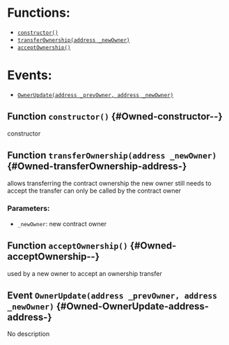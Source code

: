 

# Functions:
- [`constructor()`](#Owned-constructor--)
- [`transferOwnership(address _newOwner)`](#Owned-transferOwnership-address-)
- [`acceptOwnership()`](#Owned-acceptOwnership--)

# Events:
- [`OwnerUpdate(address _prevOwner, address _newOwner)`](#Owned-OwnerUpdate-address-address-)

## Function `constructor()` {#Owned-constructor--}
constructor
## Function `transferOwnership(address _newOwner)` {#Owned-transferOwnership-address-}
allows transferring the contract ownership
the new owner still needs to accept the transfer
can only be called by the contract owner

### Parameters:
- `_newOwner`:    new contract owner
## Function `acceptOwnership()` {#Owned-acceptOwnership--}
used by a new owner to accept an ownership transfer

## Event `OwnerUpdate(address _prevOwner, address _newOwner)` {#Owned-OwnerUpdate-address-address-}
No description
